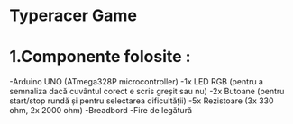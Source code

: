 # Typeracer Game
# 1.Componente folosite :
-Arduino UNO (ATmega328P microcontroller)
-1x LED RGB (pentru a semnaliza dacă cuvântul corect e scris greșit sau nu)
-2x Butoane (pentru start/stop rundă și pentru selectarea dificultății)
-5x Rezistoare (3x 330 ohm, 2x 2000 ohm)
-Breadbord
-Fire de legătură
